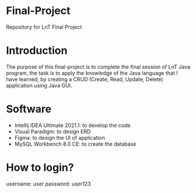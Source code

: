 # Final-Project
Repository for LnT Final Project

# Introduction
The purpose of this final-project is to complete the final session of LnT Java program, the task is to apply the knowledge of the Java language that I have learned, by creating a CRUD (Create, Read, Update, Delete) application using Java GUI.

# Software
- Intellij IDEA Ultimate 2021.1: to develop the code
- Visual Paradigm: to design ERD
- Figma: to design the UI of application
- MySQL Workbench 8.0 CE: to create the database

# How to login?
username: user
password: user123
